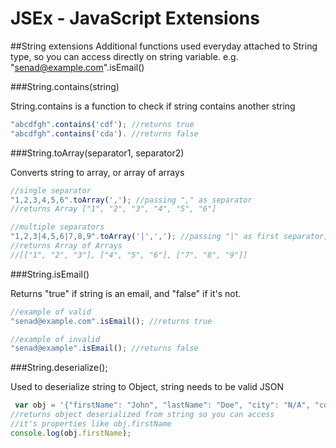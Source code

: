 # JSEx - JavaScript Extensions

##String extensions
Additional functions used everyday attached to String type, so you can access directly on string variable. e.g. "senad@example.com".isEmail()

###String.contains(string)

String.contains is a function to check if string contains another string
```JavaScript
"abcdfgh".contains('cdf'); //returns true
"abcdfgh".contains('cda'). //returns false
```
###String.toArray(separator1, separator2)

Converts string to array, or array of arrays

```Javascript
//single separator
"1,2,3,4,5,6".toArray(','); //passing "," as separator
//returns Array ["1", "2", "3", "4", "5", "6"]
```

```Javascript
//multiple separators
"1,2,3|4,5,6|7,8,9".toArray('|',','); //passing "|" as first separator, and "," as second
//returns Array of Arrays
//[["1", "2", "3"], ["4", "5", "6"], ["7", "8", "9"]]
```
###String.isEmail()

Returns "true" if string is an email, and "false" if it's not.

```Javascript
//example of valid
"senad@example.com".isEmail(); //returns true

//example of invalid
"senad@example".isEmail(); //returns false
```
###String.deserialize();

Used to deserialize string to Object, string needs to be valid JSON
```Javascript
 var obj = '{"firstName": "John", "lastName": "Doe", "city": "N/A", "country": "JS"}'.deserialize();
//returns object deserialized from string so you can access
//it's properties like obj.firstName
console.log(obj.firstName);
```